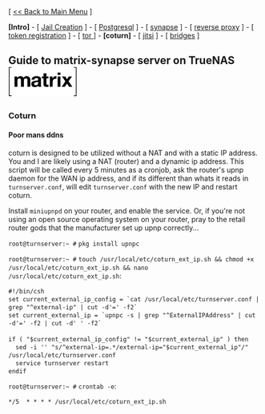 [ [<< Back to Main Menu](https://github.com/seth586/guides/blob/master/README.md) ]

**[Intro]** - [ [Jail Creation](1_jail.md) ] - [ [Postgresql](2_postgresql.md) ] - [ [synapse](3_synapse.md) ] - [ [reverse proxy](4_nginx.md) ] - [ [token registration](5_registration.md) ] - [ [tor ](6_tor.md)] - **[coturn]** - [ [jitsi](8_jitsi.md) ] - [ [bridges](9_bridges.md) ]

## Guide to matrix-synapse server on TrueNAS ![BSDBTC60.png](images/matrix60.png)

### Coturn

#### Poor mans ddns
coturn is designed to be utilized without a NAT and with a static IP address. You and I are likely using a NAT (router) and a dynamic ip address. This script will be called every 5 minutes as a cronjob, ask the router's upnp daemon for the WAN ip address, and if its different than whats it reads in `turnserver.conf`, will edit `turnserver.conf` with the new IP and restart coturn.

Install `miniupnpd` on your router, and enable the service. Or, if you're not using an open source operating system on your router, pray to the retail router gods that the manufacturer set up upnp correctly...

`root@turnserver:~ #` `pkg install upnpc`

`root@turnserver:~ #` `touch /usr/local/etc/coturn_ext_ip.sh && chmod +x /usr/local/etc/coturn_ext_ip.sh && nano /usr/local/etc/coturn_ext_ip.sh`:
```
#!/bin/csh
set current_external_ip_config = `cat /usr/local/etc/turnserver.conf | grep "^external-ip" | cut -d'=' -f2`
set current_external_ip = `upnpc -s | grep "^ExternalIPAddress" | cut -d'=' -f2 | cut -d' ' -f2`

if ( "$current_external_ip_config" != "$current_external_ip" ) then
  sed -i '' "s/^external-ip=.*/external-ip="$current_external_ip"/" /usr/local/etc/turnserver.conf
  service turnserver restart
endif
```

`root@turnserver:~ #` `crontab -e`:
```
*/5  * * * * /usr/local/etc/coturn_ext_ip.sh
```
